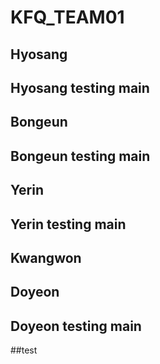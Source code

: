 # KFQ_TEAM01

## Hyosang
## Hyosang testing main


## Bongeun
## Bongeun testing main


## Yerin
## Yerin testing main


## Kwangwon

## Doyeon
## Doyeon testing main

##test